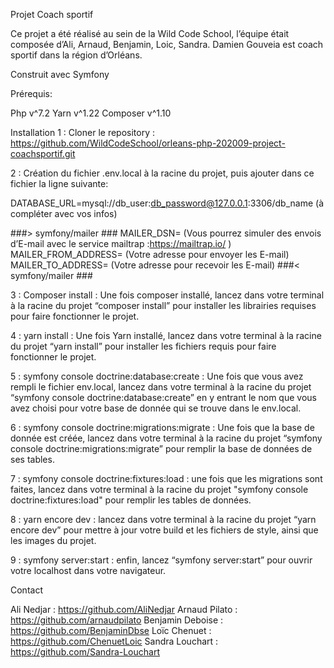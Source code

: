 Projet Coach sportif

Ce projet a été réalisé au sein de la Wild Code School, l’équipe était composée d’Ali, Arnaud, Benjamin, Loic, Sandra. 
Damien Gouveia est coach sportif dans la région d’Orléans. 

Construit avec
Symfony

Prérequis:

Php v^7.2
Yarn v^1.22
Composer v^1.10

Installation
1 : Cloner le repository : 	        
https://github.com/WildCodeSchool/orleans-php-202009-project-coachsportif.git

2 : Création du fichier .env.local à la racine du projet, puis ajouter dans ce fichier la ligne suivante:

DATABASE_URL=mysql://db_user:db_password@127.0.0.1:3306/db_name
(à compléter avec vos infos)

###> symfony/mailer ###
MAILER_DSN= (Vous pourrez simuler des envois d’E-mail avec le service mailtrap :https://mailtrap.io/ )
MAILER_FROM_ADDRESS= (Votre adresse pour envoyer les E-mail)
MAILER_TO_ADDRESS= (Votre adresse pour recevoir les E-mail)
###< symfony/mailer ###



3 : Composer install :
    Une fois composer installé, lancez dans votre terminal à la racine du projet “composer install” pour installer les 
    librairies requises pour faire fonctionner le projet.

4 : yarn install :
    Une fois Yarn installé, lancez dans votre terminal à la racine du projet 
    “yarn install” pour installer les fichiers requis pour faire fonctionner le projet.

5 : symfony console doctrine:database:create :
    Une fois que vous avez rempli le fichier env.local, lancez dans votre terminal à la racine du projet 
    “symfony console doctrine:database:create” en y entrant le nom que vous avez choisi pour votre base de donnée qui se 
    trouve dans le env.local.

6 : symfony console doctrine:migrations:migrate :
    Une fois que la base de donnée est créée, lancez dans votre terminal à la racine du projet 
    “symfony console doctrine:migrations:migrate” pour remplir la base de données de ses tables.
    
7 : symfony console doctrine:fixtures:load :
    une fois que les migrations sont faites, lancez dans votre terminal à la racine du projet
    "symfony console doctrine:fixtures:load" pour remplir les tables de données.
                     
8 : yarn encore dev :
	lancez dans votre terminal à la racine du projet “yarn encore dev” pour mettre
	à jour votre build et les fichiers de style, ainsi que les images du projet.

9 : symfony server:start :
	enfin, lancez “symfony server:start” pour ouvrir votre localhost dans votre
	navigateur.
	
Contact

Ali Nedjar : https://github.com/AliNedjar
Arnaud Pilato : https://github.com/arnaudpilato
Benjamin Deboise :  https://github.com/BenjaminDbse
Loïc Chenuet : https://github.com/ChenuetLoic
Sandra Louchart : https://github.com/Sandra-Louchart


